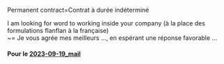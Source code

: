 
Permanent contract=Contrat à durée indéterminé

I am looking for word to working inside your company
(à la place des formulations flanflan à la française) <br>
~= Je vous agrée mes meilleurs ..., en espérant une réponse favorable ...


#### Pour le [2023-09-19_mail](HOMEWORK/English/2023-09-19_mail.md)









